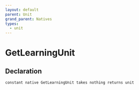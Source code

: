 ```yaml
---
layout: default
parent: Unit
grand_parent: Natives
types:
  - unit
---
```


# GetLearningUnit

## Declaration

```
constant native GetLearningUnit takes nothing returns unit
```